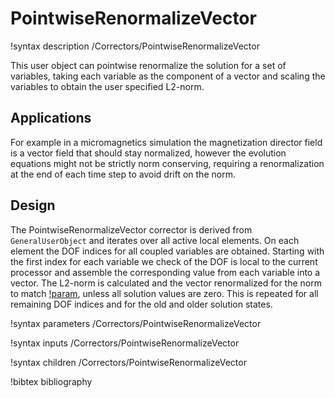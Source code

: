 # PointwiseRenormalizeVector

!syntax description /Correctors/PointwiseRenormalizeVector

This user object can pointwise renormalize the solution for a set of variables, taking each variable as the component of a vector and scaling the variables to obtain the user specified L2-norm.

## Applications

For example in a micromagnetics simulation the magnetization director field is a vector field that should stay normalized, however the evolution equations might not be strictly norm conserving, requiring a renormalization at the end of each time step to avoid drift on the norm.

## Design

The PointwiseRenormalizeVector corrector is derived from `GeneralUserObject` and iterates over all active local elements. On each element the DOF indices for all coupled variables are obtained. Starting with the first index for each variable we check of the DOF is local to the current processor and assemble the corresponding value from each variable into a vector. The L2-norm is calculated and the vector renormalized for the norm to match [!param](/Correctors/PointwiseRenormalizeVector/norm), unless all solution values are zero. This is repeated for all remaining DOF indices and for the old and older solution states.

!syntax parameters /Correctors/PointwiseRenormalizeVector

!syntax inputs /Correctors/PointwiseRenormalizeVector

!syntax children /Correctors/PointwiseRenormalizeVector

!bibtex bibliography
